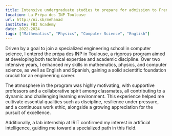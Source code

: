 ```yaml
---
title: Intensive undergraduate studies to prepare for admission to French Engineering Schools
location: La Prépa des INP Toulouse
url: http://ni.sb/mehanad
institute: FBI Academy
date: 2022-2024
tags: ["Mathematics", "Physics", "Computer Science", "English"]
---
```

Driven by a goal to join a specialized engineering school in computer science, I entered the prépa des INP in Toulouse, a rigorous program aimed at developing both technical expertise and academic discipline. Over two intensive years, I enhanced my skills in mathematics, physics, and computer science, as well as English and Spanish, gaining a solid scientific foundation crucial for an engineering career.

The atmosphere in the program was highly motivating, with supportive professors and a collaborative spirit among classmates, all contributing to a dynamic and challenging learning environment. This experience helped me cultivate essential qualities such as discipline, resilience under pressure, and a continuous work ethic, alongside a growing appreciation for the pursuit of excellence.

Additionally, a lab internship at IRIT confirmed my interest in artificial intelligence, guiding me toward a specialized path in this field.